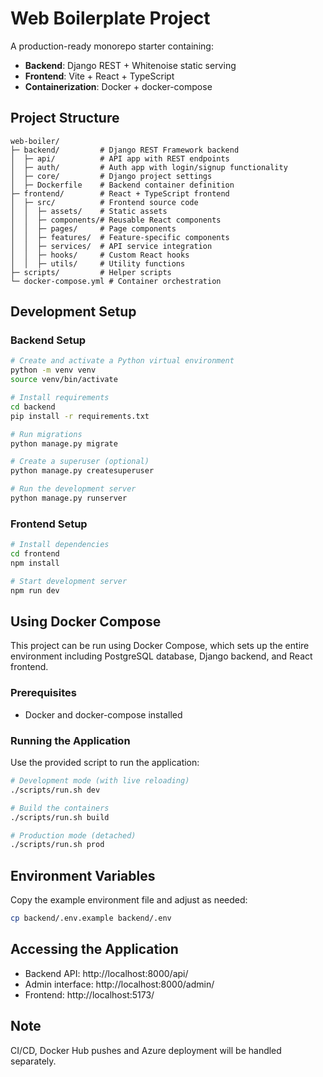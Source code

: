 # Web Boilerplate Project

A production-ready monorepo starter containing:

- **Backend**: Django REST + Whitenoise static serving
- **Frontend**: Vite + React + TypeScript
- **Containerization**: Docker + docker-compose

## Project Structure

```
web-boiler/  
├─ backend/         # Django REST Framework backend
│  ├─ api/          # API app with REST endpoints
│  ├─ auth/         # Auth app with login/signup functionality
│  ├─ core/         # Django project settings
│  ├─ Dockerfile    # Backend container definition
├─ frontend/        # React + TypeScript frontend
│  ├─ src/          # Frontend source code
│  │  ├─ assets/    # Static assets
│  │  ├─ components/# Reusable React components
│  │  ├─ pages/     # Page components
│  │  ├─ features/  # Feature-specific components
│  │  ├─ services/  # API service integration
│  │  ├─ hooks/     # Custom React hooks
│  │  ├─ utils/     # Utility functions
├─ scripts/         # Helper scripts
└─ docker-compose.yml # Container orchestration
```

## Development Setup

### Backend Setup

```bash
# Create and activate a Python virtual environment
python -m venv venv
source venv/bin/activate

# Install requirements
cd backend
pip install -r requirements.txt

# Run migrations
python manage.py migrate

# Create a superuser (optional)
python manage.py createsuperuser

# Run the development server
python manage.py runserver
```

### Frontend Setup

```bash
# Install dependencies
cd frontend
npm install

# Start development server
npm run dev
```

## Using Docker Compose

This project can be run using Docker Compose, which sets up the entire environment including PostgreSQL database, Django backend, and React frontend.

### Prerequisites

- Docker and docker-compose installed

### Running the Application

Use the provided script to run the application:

```bash
# Development mode (with live reloading)
./scripts/run.sh dev

# Build the containers
./scripts/run.sh build

# Production mode (detached)
./scripts/run.sh prod
```

## Environment Variables

Copy the example environment file and adjust as needed:

```bash
cp backend/.env.example backend/.env
```

## Accessing the Application

- Backend API: http://localhost:8000/api/
- Admin interface: http://localhost:8000/admin/
- Frontend: http://localhost:5173/

## Note

CI/CD, Docker Hub pushes and Azure deployment will be handled separately.